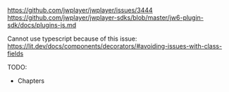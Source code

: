 https://github.com/jwplayer/jwplayer/issues/3444
https://github.com/jwplayer/jwplayer-sdks/blob/master/jw6-plugin-sdk/docs/plugins-js.md

Cannot use typescript because of this issue:
https://lit.dev/docs/components/decorators/#avoiding-issues-with-class-fields

TODO:

* Chapters